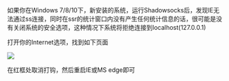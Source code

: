 如果你在Windows 7/8/10下，新安装的系统，运行Shadowsocks后，发现IE无法通过ss连接，同时在ssr的统计窗口内没有产生任何统计信息的话，很可能是没有关闭系统的安全选项，这种情况下系统将拒绝连接到localhost(127.0.0.1)

打开你的Internet选项，找到如下页面

![](https://raw.github.com/breakwa11/shadowsocks-rss/master/img/ssie.png)

在红框处取消打钩，然后重启IE或MS edge即可